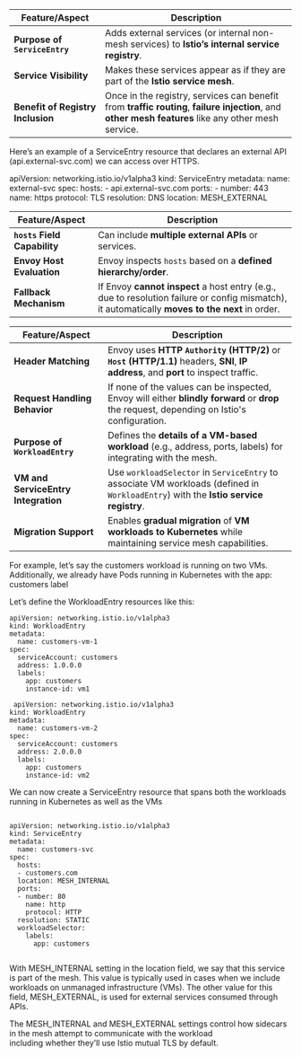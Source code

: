 | Feature/Aspect                           | Description                                                                                                                                           |
|-----------------------------------------|-------------------------------------------------------------------------------------------------------------------------------------------------------|
| **Purpose of `ServiceEntry`**           | Adds external services (or internal non-mesh services) to **Istio’s internal service registry**.                                                     |
| **Service Visibility**                  | Makes these services appear as if they are part of the **Istio service mesh**.                                                                       |
| **Benefit of Registry Inclusion**       | Once in the registry, services can benefit from **traffic routing**, **failure injection**, and **other mesh features** like any other mesh service. |


Here’s an example of a ServiceEntry resource that declares an external 
API (api.external-svc.com) we can access over HTTPS.


apiVersion: networking.istio.io/v1alpha3
kind: ServiceEntry
metadata:
  name: external-svc
spec:
  hosts:
    - api.external-svc.com
  ports:
    - number: 443
      name: https
      protocol: TLS
  resolution: DNS
  location: MESH_EXTERNAL
  
  
 | Feature/Aspect                        | Description                                                                                                                                     |
|--------------------------------------|-------------------------------------------------------------------------------------------------------------------------------------------------|
| **`hosts` Field Capability**         | Can include **multiple external APIs** or services.                                                                                             |
| **Envoy Host Evaluation**            | Envoy inspects `hosts` based on a **defined hierarchy/order**.                                                                                  |
| **Fallback Mechanism**               | If Envoy **cannot inspect** a host entry (e.g., due to resolution failure or config mismatch), it automatically **moves to the next** in order. |

  
  
| Feature/Aspect                             | Description                                                                                                                                                  |
|-------------------------------------------|--------------------------------------------------------------------------------------------------------------------------------------------------------------|
| **Header Matching**                        | Envoy uses **HTTP `Authority` (HTTP/2)** or **`Host` (HTTP/1.1)** headers, **SNI**, **IP address**, and **port** to inspect traffic.                         |
| **Request Handling Behavior**             | If none of the values can be inspected, Envoy will either **blindly forward** or **drop** the request, depending on Istio's configuration.                  |
| **Purpose of `WorkloadEntry`**            | Defines the **details of a VM-based workload** (e.g., address, ports, labels) for integrating with the mesh.                                                 |
| **VM and ServiceEntry Integration**       | Use `workloadSelector` in `ServiceEntry` to associate VM workloads (defined in `WorkloadEntry`) with the **Istio service registry**.                        |
| **Migration Support**                     | Enables **gradual migration** of **VM workloads to Kubernetes** while maintaining service mesh capabilities.                                                 |
  


For example, let’s say the customers workload is running on two VMs.
Additionally, we already have Pods running in Kubernetes with the app:
customers label

Let’s define the WorkloadEntry resources like this:



```
apiVersion: networking.istio.io/v1alpha3
kind: WorkloadEntry
metadata:
  name: customers-vm-1
spec:
  serviceAccount: customers
  address: 1.0.0.0
  labels:
    app: customers
    instance-id: vm1
    
 apiVersion: networking.istio.io/v1alpha3
kind: WorkloadEntry
metadata:
  name: customers-vm-2
spec:
  serviceAccount: customers
  address: 2.0.0.0
  labels:
    app: customers
    instance-id: vm2

```
    
    
We can now create a ServiceEntry resource that spans both the workloads running 
in Kubernetes as well as the VMs

```
  
apiVersion: networking.istio.io/v1alpha3
kind: ServiceEntry
metadata:
  name: customers-svc
spec:
  hosts:
  - customers.com
  location: MESH_INTERNAL
  ports:
  - number: 80
    name: http
    protocol: HTTP
  resolution: STATIC
  workloadSelector:
    labels:
      app: customers
  
 ```

 
  
  With MESH_INTERNAL setting in the location field, we say that this service is part of the mesh. 
  This value is typically used in cases when we include workloads on unmanaged infrastructure (VMs). 
  The other value for this field, MESH_EXTERNAL, is used for external services consumed through APIs.
  
  
  The MESH_INTERNAL and MESH_EXTERNAL settings control how sidecars in the mesh attempt to 
  communicate with the workload  
  including whether they’ll use Istio mutual TLS by default.
  
  
    














  
  
